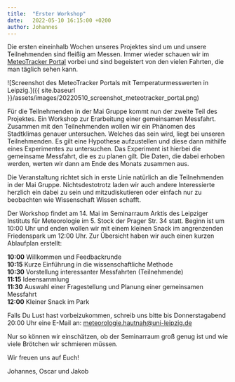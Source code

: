 ```yaml
---
title:  "Erster Workshop"
date:   2022-05-10 16:15:00 +0200
author: Johannes
---
```


Die ersten eineinhalb Wochen unseres Projektes sind um und unsere Teilnehmenden sind fleißig am Messen. Immer wieder schauen wir im [MeteoTracker Portal](https://app.meteotracker.com/#!/en) vorbei und sind begeistert von den vielen Fahrten, die man täglich sehen kann. 

![Screenshot des MeteoTracker Portals mit Temperaturmesswerten in Leipzig.]({{ site.baseurl }}/assets/images/20220510_screenshot_meteotracker_portal.png)

Für die Teilnehmenden in der Mai Gruppe kommt nun der zweite Teil des Projektes. Ein Workshop zur Erarbeitung einer gemeinsamen Messfahrt. Zusammen mit den Teilnehmenden wollen wir ein Phänomen des Stadtklimas genauer untersuchen. Welches das sein wird, liegt bei unseren Teilnehmenden. Es gilt eine Hypothese aufzustellen und diese dann mithilfe eines Experimentes zu untersuchen. Das Experiment ist hierbei die gemeinsame Messfahrt, die es zu planen gilt. Die Daten, die dabei erhoben werden, werten wir dann am Ende des Monats zusammen aus.

Die Veranstaltung richtet sich in erste Linie natürlich an die Teilnehmenden in der Mai Gruppe. Nichtsdestotrotz laden wir auch andere Interessierte herzlich ein dabei zu sein und mitzudiskutieren oder einfach nur zu beobachten wie Wissenschaft Wissen schafft.

Der Workshop findet am 14. Mai im Seminarraum Arktis des Leipziger Instituts für Meteorologie im 5. Stock der Prager Str. 34 statt. Beginn ist um 10:00 Uhr und enden wollen wir mit einem kleinen Snack im angrenzenden Friedenspark um 12:00 Uhr. Zur Übersicht haben wir auch einen kurzen Ablaufplan erstellt:

**10:00** Willkommen und Feedbackrunde  
**10:15** Kurze Einführung  in die wissenschaftliche Methode  
**10:30** Vorstellung interessanter Messfahrten (Teilnehmende)  
**11:15** Ideensammlung  
**11:30** Auswahl einer Fragestellung und Planung einer gemeinsamen Messfahrt  
**12:00** Kleiner Snack im Park  

Falls Du Lust hast vorbeizukommen, schreib uns bitte bis Donnerstagabend 20:00 Uhr eine E-Mail an: meteorologie.hautnah@uni-leipzig.de

Nur so können wir einschätzen, ob der Seminarraum groß genug ist und wie viele Brötchen wir schmieren müssen.

Wir freuen uns auf Euch!

Johannes, Oscar und Jakob